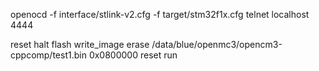 

openocd -f interface/stlink-v2.cfg -f target/stm32f1x.cfg
telnet localhost 4444

reset halt
flash write_image erase /data/blue/openmc3/opencm3-cppcomp/test1.bin 0x0800000
reset run
